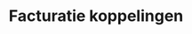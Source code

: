 ---
title: Facturatie koppelingen
image: /images/@stock/facturatie-koppelingen.png 
link_to: facturatie-koppelingen
---